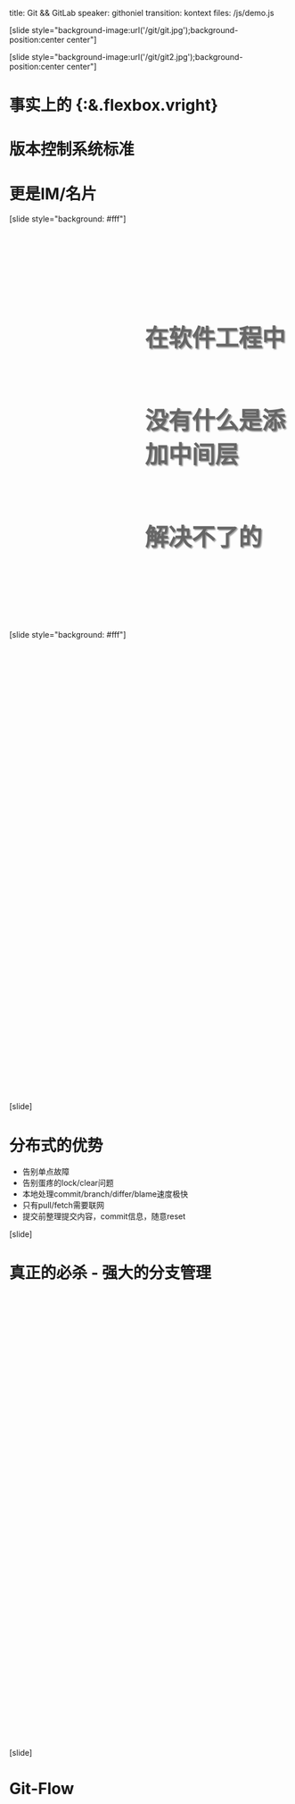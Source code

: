 title: Git && GitLab
speaker: githoniel
transition: kontext
files: /js/demo.js

[slide style="background-image:url('/git/git.jpg');background-position:center center"]


[slide style="background-image:url('/git/git2.jpg');background-position:center center"]

# 事实上的 {:&.flexbox.vright}
# 版本控制系统标准
# 更是IM/名片
[slide style="background: #fff"]

<div class="block">
    <div class="mid-pic"></div>
    <div class="title">
        <h1>在软件工程中</h1>
        <h1>没有什么是添加中间层</h1>
        <h1>解决不了的</h1>
    </div>
</div>
<style>
.block {
    display: flex;
    flex-direction: row;
}
.block .title {
    width: 750px;
    display: flex;
    flex-direction: column;
    justify-content: center;
}
.block .title h1 {
    font-size: 42px;
    color: #666;
    text-shadow: 2px 2px 2px #999;
}
.mid-pic {
    background: url('/git/midware.png') center center no-repeat;
    background-size: 100%;
    position: relative;
    float: left;
    width: 700px;
    height: 700px;
}
</style>

[slide style="background: #fff"]

<div class="local-pic"></div>
<style>
.local-pic {
    background: url('/git/midware.png') center center no-repeat;
    background-size: 100%;
    width: 800px;
    height: 800px;
    margin: 0 auto;
}
</style>

[slide]

# 分布式的优势

- 告别单点故障
- 告别蛋疼的lock/clear问题
- 本地处理commit/branch/differ/blame速度极快
- 只有pull/fetch需要联网
- 提交前整理提交内容，commit信息，随意reset

[slide]

# 真正的必杀 - 强大的分支管理

<div class="commit-pic"></div>
<style>
.commit-pic {
    background: url('/git/commit.png') center center no-repeat;
    background-size: 100%;
    width: 800px;
    height: 800px;
    margin: 0 auto;
}
</style>

[slide]

# Git-Flow

<div class="flow-pic"></div>
<style>
.flow-pic {
    background: url('/git/flow.png') center center no-repeat;
    background-size: 100%;
    width: 800px;
    height: 800px;
    margin: 0 auto;
}
</style>

[slide]

# 命令行固然好，GUI也不可少
<div class="sg-pic"></div>
[操作指南](http://arke.landicorp.com/zh/git-introduction)
<style>
.sg-pic {
    background: url('/git/smartgit.png') center center no-repeat;
    background-size: 100%;
    width: 800px;
    height: 800px;
    margin: 0 auto;
}
</style>

[slide style="background-image:url('/git/gitlab-blog-cover.png');background-position:center center"]

[slide]

# 基本操作

- new Group/Project
- Clone
- Permissions/Members
- Issue
- CI
- Milestone
- Folk/merge

[slide]
# Activity
<div class="end-pic"></div>
<style>
.end-pic {
    background: url('/git/ac.png') center center no-repeat;
    background-size: 100%;
    width: 800px;
    height: 200px;
    margin: 0 auto;
}
</style>





